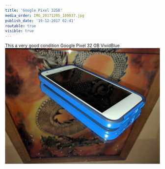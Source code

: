 ```yaml
---
title: 'Google Pixel 32GB'
media_order: IMG_20171205_180037.jpg
publish_date: '19-12-2017 02:41'
routable: true
visible: true
---
```


This a very good condition Google Pixel 32 GB VividBlue 
![](IMG_20171205_180037.jpg)